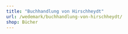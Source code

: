 ```yaml
---
title: "Buchhandlung von Hirschheydt"
url: /wedemark/buchhandlung-von-hirschheydt/
shop: Bücher
---
```

